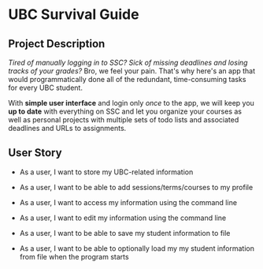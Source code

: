 # UBC Survival Guide

## Project Description

*Tired of manually logging in to SSC? Sick of missing deadlines and losing tracks 
of your grades?* Bro, we feel your pain. That's why here's an app that would programmatically 
done all of the redundant, time-consuming tasks for every UBC student.

With **simple user interface** and login only *once* to the app, we will keep you **up to
date** with everything on SSC and let you organize your courses as well as personal
projects with multiple sets of todo lists and associated deadlines and URLs to
assignments.  

## User Story

- As a user, I want to store my UBC-related information
- As a user, I want to be able to add sessions/terms/courses to my profile
- As a user, I want to access my information using the command line
- As a user, I want to edit my information using the command line

- As a user, I want to be able to save my student information to file
- As a user, I want to be able to optionally load my my student information 
 from file when the program starts
